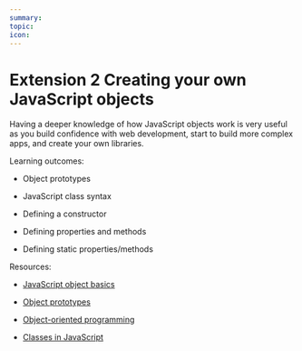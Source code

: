 ```yaml
---
summary:
topic:
icon:
---
```


# Extension 2 Creating your own JavaScript objects

Having a deeper knowledge of how JavaScript objects work is very useful as you build confidence with web development, start to build more complex apps, and create your own libraries.

Learning outcomes:

- Object prototypes

- JavaScript class syntax

- Defining a constructor

- Defining properties and methods

- Defining static properties/methods

Resources:

- [JavaScript object basics](https://developer.mozilla.org/en-US/docs/Learn/JavaScript/Objects/Basics)

- [Object prototypes](https://developer.mozilla.org/en-US/docs/Learn/JavaScript/Objects/Object_prototypes)

- [Object-oriented programming](https://developer.mozilla.org/en-US/docs/Learn/JavaScript/Objects/Object-oriented_programming)

- [Classes in JavaScript](https://developer.mozilla.org/en-US/docs/Learn/JavaScript/Objects/Classes_in_JavaScript)
